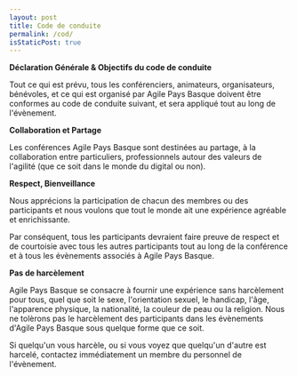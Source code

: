 ```yaml
---
layout: post
title: Code de conduite
permalink: /cod/
isStaticPost: true
---
```


__Déclaration Générale & Objectifs du code de conduite__

Tout ce qui est prévu, tous les conférenciers, animateurs, organisateurs, bénévoles, et ce qui est organisé par Agile Pays Basque doivent être conformes au code de conduite suivant, et sera appliqué tout au long de l'évènement.

__Collaboration et Partage__

Les conférences Agile Pays Basque sont destinées au partage, à la collaboration entre particuliers, professionnels autour des valeurs de l'agilité (que ce soit dans le monde du digital ou non). 

__Respect, Bienveillance__

Nous apprécions la participation de chacun des membres ou des participants et nous voulons que tout le monde ait une expérience agréable et enrichissante.

Par conséquent, tous les participants devraient faire preuve de respect et de courtoisie avec tous les autres participants tout au long de la conférence et à tous les évènements associés à Agile Pays Basque.

__Pas de harcèlement__

Agile Pays Basque se consacre à fournir une expérience sans harcèlement pour tous, quel que soit le sexe, l'orientation sexuel, le handicap, l'âge, l'apparence physique, la nationalité, la couleur de peau ou la religion. Nous ne tolèrons pas le harcèlement des participants dans les évènements d'Agile Pays Basque sous quelque forme que ce soit.

Si quelqu'un vous harcèle, ou si vous voyez que quelqu'un d'autre est harcelé, contactez immédiatement un membre du personnel de l'évènement.
